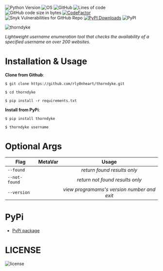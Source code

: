 ![Python Version](https://img.shields.io/badge/python-3.x-blue?style=flat&logo=python)
![OS](https://img.shields.io/badge/OS-GNU%2FLinux-red?style=flat&logo=linux)
![GitHub](https://img.shields.io/github/license/rly0nheart/thorndyke?style=flat&logo=pypi)
![Lines of code](https://img.shields.io/tokei/lines/github/rly0nheart/thorndyke?style=flat&logo=github)
![GitHub code size in bytes](https://img.shields.io/github/languages/code-size/rly0nheart/thorndyke?style=flat&logo=github)
[![CodeFactor](https://www.codefactor.io/repository/github/rly0nheart/thorndyke/badge)](https://www.codefactor.io/repository/github/rly0nheart/thorndyke)
![Snyk Vulnerabilities for GitHub Repo](https://img.shields.io/snyk/vulnerabilities/github/rly0nheart/thorndyke?style=flat&logo=pypi)
[![PyPI Downloads](https://pepy.tech/badge/thorndyke)](https://pepy.tech/project/thorndyke)
![PyPI](https://img.shields.io/pypi/v/thorndyke?style=flat&logo=pypi)

![thorndyke](https://user-images.githubusercontent.com/74001397/150099726-cd58d0af-6385-4633-a550-405f3318f8a3.gif)


*Lightweight username enumeration tool that checks the availability of a specified username on over 200 websites.*

# Installation & Usage
**Clone from Github**:
```
$ git clone https://github.com/rly0nheart/thorndyke.git
```

```
$ cd thorndyke
```

```
$ pip install -r requirements.txt
```

**Install from PyPi**:


```
$ pip install thorndyke
```

```
$ thorndyke username
```

# Optional Args
| Flag |MetaVar|Usage|
| ------------- |:----------------------:|:---------:|
| <code>--found</code>  |    |  *return found results only*  |
| <code>--not-found</code>  |    |  *return not found results only*  |
| <code>--version</code>  |    |  *view programams's version number and exit*  |

# PyPi
* [PyPi package](https://pypi.org/project/thorndyke)


# LICENSE
![license](https://user-images.githubusercontent.com/74001397/137917929-2f2cdb0c-4d1d-4e4b-9f0d-e01589e027b5.png)
